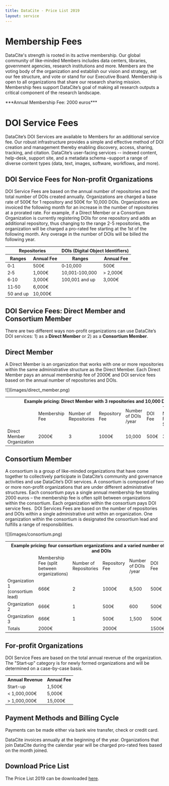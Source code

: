 ```yaml
---
title: DataCite - Price List 2019
layout: service
---
```


# Membership Fees

DataCite's strength is rooted in its active membership. Our global community of like-minded Members includes data centers, libraries, government agencies, research institutions and more. Members are the voting body of the organization and establish our vision and strategy, set our fee structure, and vote or stand for our Executive Board. Membership is open to all organizations that share our research sharing mission. Membership fees support DataCite’s goal of making all research outputs a critical component of the research landscape.

<div class="row text-center">***Annual Membership Fee: 2000 euros***</div>

# DOI Service Fees

DataCite’s DOI Services are available to Members for an additional service fee. Our robust infrastructure provides a simple and effective method of DOI creation and management thereby enabling discovery, access, sharing, tracking, and citation. DataCite’s user-facing services -- indexed content, help-desk, support site, and a metadata schema –support a range of diverse content types (data, text, images, software, workflows, and more).

## DOI Service Fees for Non‐profit Organizations

DOI Service Fees are based on the annual number of repositories and the total number of DOIs created annually. Organizations are charged a base rate of 500€ for 1 repository and 500€ for 10,000 DOIs.  Organizations are invoiced the following month for an increase in the number of repositories at a prorated rate.  For example, if a Direct Member or a Consortium Organization is currently registering DOIs for one repository and adds an additional repository, thus changing to the range 2-5 repositories, the organization will be charged a pro-rated fee starting at the 1st of the following month. Any overage in the number of DOIs will be billed the following year.

<table class="table pricing">
<thead>
<tr>
<th colspan="2">Repositories</th>
<th colspan="2">DOIs (Digital Object Identifiers)</th>
</tr>
<tr>
<th>Ranges</th>
<th>Annual Fee</th>
<th>Ranges</th>
<th>Annual Fee</th>
</tr>
</thead>
<tbody>
<tr>
<td>0‐1</td>
<td>500€</td>
<td>0‐10,000</td>
<td>500€</td>
</tr>
<tr>
<td>2‐5</td>
<td>1,000€</td>
<td>10,001‐100,000</td>
<td>&gt; 2,000€</td>
</tr>
<tr>
<td>6‐10</td>
<td>3,000€</td>
<td>100,001 and up</td>
<td>3,000€</td>
</tr>
<tr>
<td>11‐50</td>
<td>6,000€</td>
<td></td>
<td></td>
</tr>
<tr>
<td>50 and up</td>
<td>10,000€</td>
<td></td>
<td></td>
</tr>
</tbody>
</table>

## DOI Service Fees: Direct Member and Consortium Member

There are two different ways non-profit organizations can use DataCite’s DOI services: 1) as a **Direct Member** or 2) as a **Consortium Member**.

## Direct Member

A Direct Member is an organization that works with one or more repositories within the same administrative structure as the Direct Member. Each Direct Member pays an annual membership fee of 2000€ and DOI service fees based on the annual number of repositories and DOIs.

<div class="section-img-small">
  ![](images/direct_member.png)
</div>

<table class="table pricing">
<tr>
<th class="text-left" colspan="7">Example pricing: Direct Member with 3 repositories and 10,000 DOIs</th>
</tr>
<tr>
<td></td>
<td>Membership Fee</td>
<td>Number of Repositories</td>
<td>Repository Fee</td>
<td>Number of DOIs /year</td>
<td>DOI Fee</td>
<td>Total Membership Fee and Service Fee</td>
</tr>
<tr>
<td>Direct Member Organization</td>
<td> 2000€</td>
<td>3</td>
<td> 1000€</td>
<td>10,000</td>
<td>500€</td>
<td> 3500€</td>
</tr>
</table>

## Consortium Member

A consortium is a group of like-minded organizations that have come together to collectively participate in DataCite’s community and governance activities and use DataCite’s DOI services. A consortium is composed of two or more non-profit organizations that are under different administrative structures. Each consortium pays a single annual membership fee totaling 2000 euros – the membership fee is often split between organizations within the consortium. Each organization within the consortium pays DOI service fees.  DOI Services Fees are based on the number of repositories and DOIs within a single administrative unit within an organization. One organization within the consortium is designated the consortium lead and fulfills a range of responsibilities.

<div class="section-img">
  ![](images/consortium.png)
</div>

<table class="table pricing">
<tr>
<th colspan="7">Example pricing: four consortium organizations and a varied number of repositories and DOIs</th>
</tr>
<tr>
<td></td>
<td>Membership Fee (split between organizations)</td>
<td>Number of Repositories</td>
<td>Repository Fee</td>
<td>Number of DOIs /year</td>
<td>DOI Fee</td>
<td>Total Membership Fee and Service Fee</td>
</tr>
<tr>
<td>Organization 1 (consortium lead)</td>
<td> 666€</td>
<td>2</td>
<td> 1000€</td>
<td>8,500</td>
<td> 500€</td>
<td> 2000€</td>
</tr>
<tr>
<td>Organization 2</td>
<td>666€</td>
<td>1</td>
<td> 500€</td>
<td>600</td>
<td>500€</td>
<td>1500€</td>
</tr>
<tr>
<td>Organization 3</td>
<td>666€</td>
<td>1</td>
<td> 500€</td>
<td>1,500</td>
<td> 500€</td>
<td>1500€</td>
</tr>
<tr>
<td>Totals</td>
<td>2000€</td>
<td></td>
<td> 2000€</td>
<td></td>
<td>1500€</td>
<td> 6500€</td>
</tr>
</table>

## For‐profit Organizations

DOI Service Fees are based on the total annual revenue of the organization. The "Start‐up" category is for newly formed organizations and will be determined on a case-by-case basis.

<table class="table pricing">
<tr>
<th>Annual Revenue</th>
<th>Annual Fee</th>
</tr>
<tr>
<td>Start-up</td>
<td>1,500€</td>
</tr>
<tr>
<td>&lt; 1,000,000€</td>
<td>5,000€</td>
</tr>
<tr>
<td>&gt; 1,000,000€</td>
<td>15,000€</td>
</tr>
</table>

## Payment Methods and Billing Cycle

Payments can be made either via bank wire transfer, check or credit card.

DataCite invoices annually at the beginning of the year. Organizations that join DataCite during the calendar year will be charged pro-rated fees based on the month joined.

## Download Price List

The Price List 2019 can be downloaded [here](/assets/DataCitePriceList2019.pdf).
